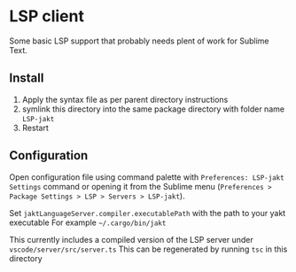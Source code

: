 # LSP client

Some basic LSP support that probably needs plent of work for Sublime Text.

## Install

1. Apply the syntax file as per parent directory instructions
2. symlink this directory into the same package directory with folder name `LSP-jakt`
3. Restart

## Configuration

Open configuration file using command palette with `Preferences: LSP-jakt Settings` command or opening it from the Sublime menu (`Preferences > Package Settings > LSP > Servers > LSP-jakt`).

Set `jaktLanguageServer.compiler.executablePath` with the path to your yakt executable
For example `~/.cargo/bin/jakt`

This currently includes a compiled version of the LSP server under `vscode/server/src/server.ts`
This can be regenerated by running `tsc` in this directory
